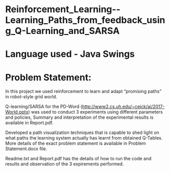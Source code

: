 # Reinforcement_Learning--Learning_Paths_from_feedback_using_Q-Learning_and_SARSA

# Language used - Java Swings

# Problem Statement:

In this project we used reinforcement to learn and adapt “promising paths” in robot-style grid world.

Q-learning/SARSA for the PD-Word (http://www2.cs.uh.edu/~ceick/ai/2017-World.pptx) was used to conduct 3 experiments using different parameters and policies, Summary and interpretation of the experimental results is available in Report.pdf.

Developed a path visualization techniques that is capable to shed light on what paths the learning system actually has learnt from obtained Q-Tables. More details of the exact problem statement is available in Problem Statement.docx file.

Readme.txt and Report.pdf has the details of how to run the code and results and observation of the 3 expirements performed.
